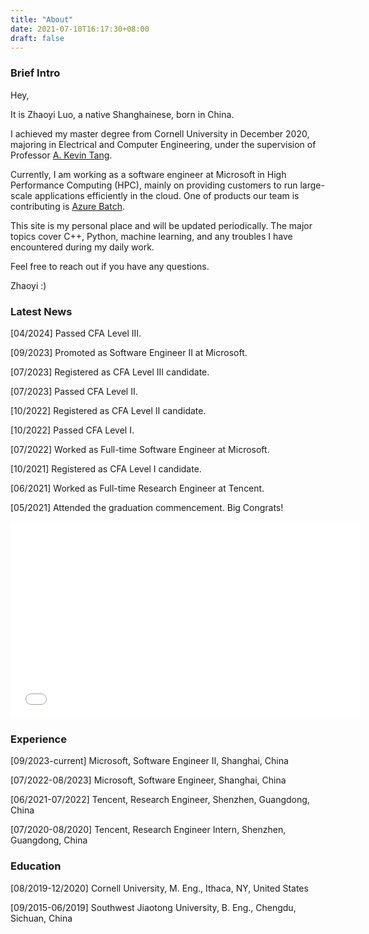 ```yaml
---
title: "About"
date: 2021-07-10T16:17:30+08:00
draft: false
---
```


### Brief Intro

Hey,

It is Zhaoyi Luo, a native Shanghainese, born in China.

I achieved my master degree from Cornell University in December 2020, majoring in Electrical and Computer Engineering, under the supervision of Professor [A. Kevin Tang](https://www.ece.cornell.edu/faculty-directory/kevin-tang).

Currently, I am working as a software engineer at Microsoft in High Performance Computing (HPC), mainly on providing customers to run large-scale applications efficiently in the cloud. One of products our team is contributing is [Azure Batch](https://azure.microsoft.com/en-us/products/batch/).

This site is my personal place and will be updated periodically. The major topics cover C++, Python, machine learning, and any troubles I have encountered during my daily work.

Feel free to reach out if you have any questions.

Zhaoyi :)

### Latest News

[04/2024] Passed CFA Level III.

[09/2023] Promoted as Software Engineer II at Microsoft.

[07/2023] Registered as CFA Level III candidate.

[07/2023] Passed CFA Level II.

[10/2022] Registered as CFA Level II candidate.

[10/2022] Passed CFA Level I.

[07/2022] Worked as Full-time Software Engineer at Microsoft.

[10/2021] Registered as CFA Level I candidate.

[06/2021] Worked as Full-time Research Engineer at Tencent.

[05/2021] Attended the graduation commencement. Big Congrats!

<iframe src='//www.cornell.edu/video/commencement-2021-4/embed' width='560' height='315' frameborder='0' allowfullscreen title='CornellCast video'></iframe>

### Experience

[09/2023-current] Microsoft, Software Engineer II, Shanghai, China

[07/2022-08/2023] Microsoft, Software Engineer, Shanghai, China

[06/2021-07/2022] Tencent, Research Engineer, Shenzhen, Guangdong, China

[07/2020-08/2020] Tencent, Research Engineer Intern, Shenzhen, Guangdong, China

### Education

[08/2019-12/2020] Cornell University, M. Eng., Ithaca, NY, United States

[09/2015-06/2019] Southwest Jiaotong University, B. Eng., Chengdu, Sichuan, China
